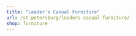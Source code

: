 ```yaml
---
title: "Leader's Casual Furniture"
url: /st-petersburg/leaders-casual-furniture/
shop: furniture
---
```

